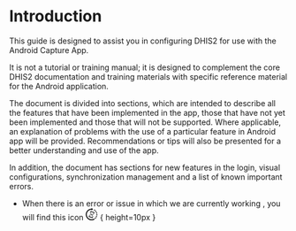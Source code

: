 # Introduction

This guide is designed to assist you in configuring DHIS2 for use with the Android Capture App.

It is not a tutorial or training manual; it is designed to complement the core DHIS2 documentation and training materials with specific reference material for the Android application.

The document is divided into sections, which are intended to describe all the features that have been implemented in the app, those that have not yet been implemented and those that will not be supported. Where applicable, an explanation of problems with the use of a particular feature in Android app will be provided. Recommendations or tips will also be presented for a better understanding and use of the app.

In addition, the document has sections for new features in the login, visual configurations, synchronization management and a list of known important errors.

<!-- PALD: we should reuse the standard "asides" used for DHIS 2 documentation (Note, Tip, Caution, etc.)
- Any issues around using a particular feature with Android are highlighted with an exclamation mark \!
- Every time the icon ![](resources/images/image1_icon.png) is presented, a tip will be provided for a better use and understanding of the feature.
-->
- When there is an error or issue in which we are currently working , you will find this icon ![](resources/images/image3_icon.png) { height=10px }
